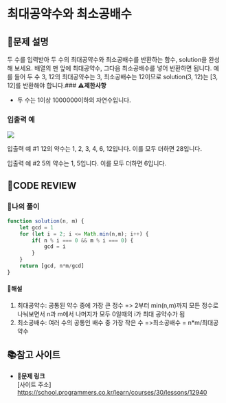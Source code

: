 # 최대공약수와 최소공배수

## **📝문제 설명**
두 수를 입력받아 두 수의 최대공약수와 최소공배수를 반환하는 함수, solution을 완성해 보세요. 배열의 맨 앞에 최대공약수, 그다음 최소공배수를 넣어 반환하면 됩니다. 예를 들어 두 수 3, 12의 최대공약수는 3, 최소공배수는 12이므로 solution(3, 12)는 [3, 12]를 반환해야 합니다.### **⚠제한사항**
- 두 수는 1이상 1000000이하의 자연수입니다.
### **입출력 예**
![](https://velog.velcdn.com/images/ssori0421/post/1c2a07a2-9844-4735-aa5a-394a63ae1dd6/image.png)

입출력 예 #1
12의 약수는 1, 2, 3, 4, 6, 12입니다. 이를 모두 더하면 28입니다.

입출력 예 #2
5의 약수는 1, 5입니다. 이를 모두 더하면 6입니다.
## **🧐CODE REVIEW**
### **🧾나의 풀이**

```js
function solution(n, m) {
    let gcd = 1
    for (let i = 2; i <= Math.min(n,m); i++) {
        if( n % i === 0 && m % i === 0) {
            gcd = i
        }
    } 
    return [gcd, n*m/gcd]
}
```
#### **📝해설**
1. 최대공약수: 공통된 약수 중에 가장 큰 정수
   => 2부터 min(n,m)까지 모든 정수로 나눠보면서 n과 m에서 나머지가 모두 0일때의 i가 최대 공약수가 됨
2. 최소공배수: 여러 수의 공통인 배수 중 가장 작은 수
   =>최소공배수 = n*m/최대공약수 

## 📚참고 사이트

- **🔗문제 링크**<br/>
[사이트 주소]
https://school.programmers.co.kr/learn/courses/30/lessons/12940

